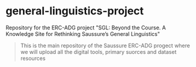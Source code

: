 # general-linguistics-project
Repository for the ERC-ADG project "SGL: Beyond the Course. A Knowledge Site for Rethinking Saussure’s General Linguistics"

> This is the main repository of the Saussure ERC-ADG progect where we will upload all the digital tools, primary suorces and dataset resources

